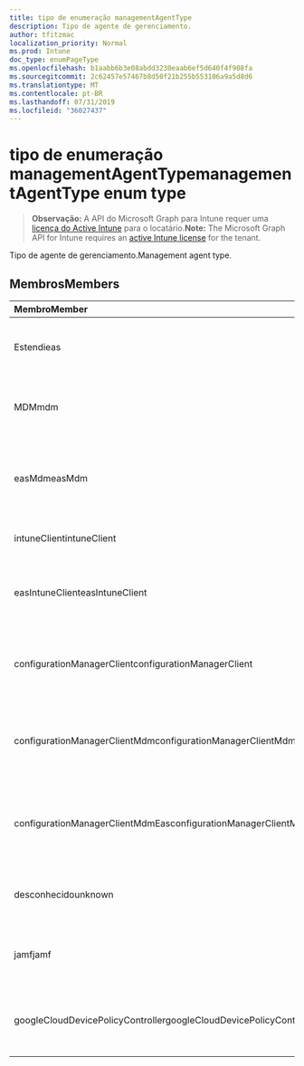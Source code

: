 ```yaml
---
title: tipo de enumeração managementAgentType
description: Tipo de agente de gerenciamento.
author: tfitzmac
localization_priority: Normal
ms.prod: Intune
doc_type: enumPageType
ms.openlocfilehash: b1aabb6b3e08abdd3230eaab6ef5d640f4f908fa
ms.sourcegitcommit: 2c62457e57467b8d50f21b255b553106a9a5d8d6
ms.translationtype: MT
ms.contentlocale: pt-BR
ms.lasthandoff: 07/31/2019
ms.locfileid: "36027437"
---
```

# <a name="managementagenttype-enum-type"></a><span data-ttu-id="b80e0-103">tipo de enumeração managementAgentType</span><span class="sxs-lookup"><span data-stu-id="b80e0-103">managementAgentType enum type</span></span>

> <span data-ttu-id="b80e0-104">**Observação:** A API do Microsoft Graph para Intune requer uma [licença do Active Intune](https://go.microsoft.com/fwlink/?linkid=839381) para o locatário.</span><span class="sxs-lookup"><span data-stu-id="b80e0-104">**Note:** The Microsoft Graph API for Intune requires an [active Intune license](https://go.microsoft.com/fwlink/?linkid=839381) for the tenant.</span></span>

<span data-ttu-id="b80e0-105">Tipo de agente de gerenciamento.</span><span class="sxs-lookup"><span data-stu-id="b80e0-105">Management agent type.</span></span>

## <a name="members"></a><span data-ttu-id="b80e0-106">Membros</span><span class="sxs-lookup"><span data-stu-id="b80e0-106">Members</span></span>
|<span data-ttu-id="b80e0-107">Membro</span><span class="sxs-lookup"><span data-stu-id="b80e0-107">Member</span></span>|<span data-ttu-id="b80e0-108">Valor</span><span class="sxs-lookup"><span data-stu-id="b80e0-108">Value</span></span>|<span data-ttu-id="b80e0-109">Descrição</span><span class="sxs-lookup"><span data-stu-id="b80e0-109">Description</span></span>|
|:---|:---|:---|
|<span data-ttu-id="b80e0-110">Estendi</span><span class="sxs-lookup"><span data-stu-id="b80e0-110">eas</span></span>|<span data-ttu-id="b80e0-111">1</span><span class="sxs-lookup"><span data-stu-id="b80e0-111">1</span></span>|<span data-ttu-id="b80e0-112">O dispositivo é gerenciado pelo Exchange Server.</span><span class="sxs-lookup"><span data-stu-id="b80e0-112">The device is managed by Exchange server.</span></span>|
|<span data-ttu-id="b80e0-113">MDM</span><span class="sxs-lookup"><span data-stu-id="b80e0-113">mdm</span></span>|<span data-ttu-id="b80e0-114">duas</span><span class="sxs-lookup"><span data-stu-id="b80e0-114">2</span></span>|<span data-ttu-id="b80e0-115">O dispositivo é gerenciado pelo MDM do Intune.</span><span class="sxs-lookup"><span data-stu-id="b80e0-115">The device is managed by Intune MDM.</span></span>|
|<span data-ttu-id="b80e0-116">easMdm</span><span class="sxs-lookup"><span data-stu-id="b80e0-116">easMdm</span></span>|<span data-ttu-id="b80e0-117">3D</span><span class="sxs-lookup"><span data-stu-id="b80e0-117">3</span></span>|<span data-ttu-id="b80e0-118">O dispositivo é gerenciado pelo Exchange Server e o MDM do Intune.</span><span class="sxs-lookup"><span data-stu-id="b80e0-118">The device is managed by both Exchange server and Intune MDM.</span></span>|
|<span data-ttu-id="b80e0-119">intuneClient</span><span class="sxs-lookup"><span data-stu-id="b80e0-119">intuneClient</span></span>|<span data-ttu-id="b80e0-120">quatro</span><span class="sxs-lookup"><span data-stu-id="b80e0-120">4</span></span>|<span data-ttu-id="b80e0-121">Cliente do Intune gerenciado.</span><span class="sxs-lookup"><span data-stu-id="b80e0-121">Intune client managed.</span></span>|
|<span data-ttu-id="b80e0-122">easIntuneClient</span><span class="sxs-lookup"><span data-stu-id="b80e0-122">easIntuneClient</span></span>|<span data-ttu-id="b80e0-123">0,5</span><span class="sxs-lookup"><span data-stu-id="b80e0-123">5</span></span>|<span data-ttu-id="b80e0-124">O dispositivo é ESTENDIdo e o cliente do Intune é gerenciado duas.</span><span class="sxs-lookup"><span data-stu-id="b80e0-124">The device is EAS and Intune client dual managed.</span></span>|
|<span data-ttu-id="b80e0-125">configurationManagerClient</span><span class="sxs-lookup"><span data-stu-id="b80e0-125">configurationManagerClient</span></span>|<span data-ttu-id="b80e0-126">8 </span><span class="sxs-lookup"><span data-stu-id="b80e0-126">8</span></span>|<span data-ttu-id="b80e0-127">O dispositivo é gerenciado pelo Configuration Manager.</span><span class="sxs-lookup"><span data-stu-id="b80e0-127">The device is managed by Configuration Manager.</span></span>|
|<span data-ttu-id="b80e0-128">configurationManagerClientMdm</span><span class="sxs-lookup"><span data-stu-id="b80e0-128">configurationManagerClientMdm</span></span>|<span data-ttu-id="b80e0-129">10 </span><span class="sxs-lookup"><span data-stu-id="b80e0-129">10</span></span>|<span data-ttu-id="b80e0-130">O dispositivo é gerenciado pelo Configuration Manager e pelo MDM.</span><span class="sxs-lookup"><span data-stu-id="b80e0-130">The device is managed by Configuration Manager and MDM.</span></span>|
|<span data-ttu-id="b80e0-131">configurationManagerClientMdmEas</span><span class="sxs-lookup"><span data-stu-id="b80e0-131">configurationManagerClientMdmEas</span></span>|<span data-ttu-id="b80e0-132">11</span><span class="sxs-lookup"><span data-stu-id="b80e0-132">11</span></span>|<span data-ttu-id="b80e0-133">O dispositivo é gerenciado pelo Configuration Manager, MDM e EAS.</span><span class="sxs-lookup"><span data-stu-id="b80e0-133">The device is managed by Configuration Manager, MDM and Eas.</span></span>|
|<span data-ttu-id="b80e0-134">desconhecido</span><span class="sxs-lookup"><span data-stu-id="b80e0-134">unknown</span></span>|<span data-ttu-id="b80e0-135">dezesseis</span><span class="sxs-lookup"><span data-stu-id="b80e0-135">16</span></span>|<span data-ttu-id="b80e0-136">Tipo de agente de gerenciamento desconhecido.</span><span class="sxs-lookup"><span data-stu-id="b80e0-136">Unknown management agent type.</span></span>|
|<span data-ttu-id="b80e0-137">jamf</span><span class="sxs-lookup"><span data-stu-id="b80e0-137">jamf</span></span>|<span data-ttu-id="b80e0-138">32</span><span class="sxs-lookup"><span data-stu-id="b80e0-138">32</span></span>|<span data-ttu-id="b80e0-139">Os atributos do dispositivo são buscados do JAMF.</span><span class="sxs-lookup"><span data-stu-id="b80e0-139">The device attributes are fetched from Jamf.</span></span>|
|<span data-ttu-id="b80e0-140">googleCloudDevicePolicyController</span><span class="sxs-lookup"><span data-stu-id="b80e0-140">googleCloudDevicePolicyController</span></span>|<span data-ttu-id="b80e0-141">64</span><span class="sxs-lookup"><span data-stu-id="b80e0-141">64</span></span>|<span data-ttu-id="b80e0-142">O dispositivo é gerenciado pelo CloudDPC do Google.</span><span class="sxs-lookup"><span data-stu-id="b80e0-142">The device is managed by Google's CloudDPC.</span></span>|



